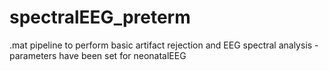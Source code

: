 # spectralEEG_preterm
.mat pipeline to perform basic artifact rejection and EEG spectral analysis - parameters have been set for neonatalEEG

